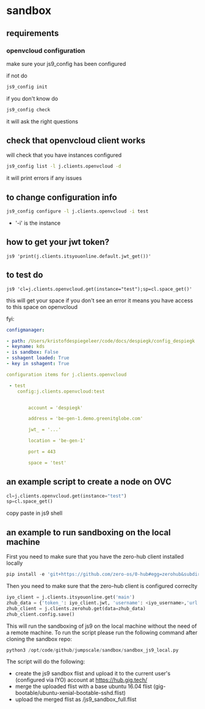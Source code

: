 # sandbox

## requirements

### openvcloud configuration

make sure your js9_config has been configured

if not do

```bash
js9_config init
```

if you don't know do

```bash
js9_config check
```



it will ask the right questions

## check that openvcloud client works

will check that you have instances configured

```bash
js9_config list -l j.clients.openvcloud -d
```

it will print errors if any issues

## to change configuration info

```bash
js9_config configure -l j.clients.openvcloud -i test
```

- '-i' is the instance

## how to get your jwt token?

```
js9 'print(j.clients.itsyouonline.default.jwt_get())'
```

## to test do

```
js9 'cl=j.clients.openvcloud.get(instance="test");sp=cl.space_get()'
```

this will get your space if you don't see an error it means you have access to this space on openvcloud

fyi:

```yaml
configmanager:

- path: /Users/kristofdespiegeleer/code/docs/despiegk/config_despiegk
- keyname: kds
- is sandbox: False
- sshagent loaded: True
- key in sshagent: True

configuration items for j.clients.openvcloud

 - test
    config:j.clients.openvcloud:test


        account = 'despiegk'

        address = 'be-gen-1.demo.greenitglobe.com'

        jwt_ = '...'

        location = 'be-gen-1'

        port = 443

        space = 'test'

```

## an example script to create a node on OVC

```python
cl=j.clients.openvcloud.get(instance="test")
sp=cl.space_get()

```

copy paste in js9 shell

## an example to run sandboxing on the local machine

First you need to make sure that you have the zero-hub client installed locally
```python
pip install -e 'git+https://github.com/zero-os/0-hub#egg=zerohub&subdirectory=client'
```

Then you need to make sure that the zero-hub client is configured correclty
```python
iyo_client = j.clients.itsyouonline.get('main')
zhub_data = {'token_': iyo_client.jwt, 'username': <iyo_username>,'url': 'https://hub.gig.tech/api'}
zhub_client = j.clients.zerohub.get(data=zhub_data)
zhub_client.config.save()
```

This will run the sandboxing of js9 on the local machine without the need of a remote machine.
To run the script please run the following command after cloning the sandbox repo:
```python
python3 /opt/code/github/jumpscale/sandbox/sandbox_js9_local.py
```

The script will do the following:
- create the js9 sandbox flist and upload it to the current user's (configured via IYO) account at https://hub.gig.tech/
- merge the uploaded flist with a base ubuntu 16.04 flist (gig-bootable/ubuntu-xenial-bootable-sshd.flist)
- upload the merged flist as <username>/js9_sandbox_full.flist

